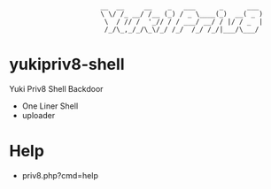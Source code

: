 <pre><code>           
                       __  __     __    _   ___      _      ___
                       \ \/ /_ __/ /__ (_) / _ \____(_)  __( _ )
                        \  / // /  '_// / / ___/ __/ / |/ / _  |
                        /_/\_,_/_/\_\/_/ /_/  /_/ /_/|___/\___/
</code></pre>

# yukipriv8-shell
Yuki Priv8 Shell Backdoor 
- One Liner Shell
- uploader 
# Help
- priv8.php?cmd=help
